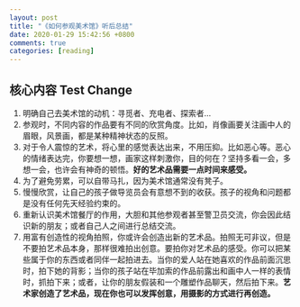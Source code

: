 ```yaml
---
layout: post
title: "《如何参观美术馆》听后总结"
date: 2020-01-29 15:42:56 +0800
comments: true
categories: [reading]
---
```



<!-- more -->

## 核心内容 Test Change

1. 明确自己去美术馆的动机：寻觅者、充电者、探索者...
2. 参观时，不同内容的作品要有不同的欣赏角度。比如，肖像画要关注画中人的眉眼，风景画，都是某种精神状态的反照。
3. 对于令人震惊的艺术，将心里的感觉表达出来，不用压抑。比如恶心等。恶心的情绪表达完，你要想一想，画家这样刺激你，目的何在？坚持多看一会，多想一会，也许会有神奇的顿悟。**好的艺术品需要一点时间来感受。**
4. 为了避免劳累，可以自带马扎，因为美术馆通常没有凳子。
5. 慢慢欣赏，让自己的孩子做导览员会有意想不到的收获。孩子的视角和问题都是没有任何先天经验约束的。
6. 重新认识美术馆餐厅的作用，大胆和其他参观者甚至警卫员交流，你会因此结识新的朋友；或者自己人之间进行总结交流。
7. 用富有创造性的视角拍照，你或许会创造出新的艺术品。拍照无可非议，但是不要拍艺术品本身，那样很难拍出创意。要拍你对艺术品的感受。你可以把某些属于你的东西或者同伴一起拍进去。当你的爱人站在她喜欢的作品前面沉思时，拍下她的背影；当你的孩子站在毕加索的作品前露出和画中人一样的表情时，抓拍下来；或者，让你的朋友假装和一个雕塑作品聊天，然后拍下来。**艺术家创造了艺术品，现在你也可以发挥创意，用摄影的方式进行再创造。**